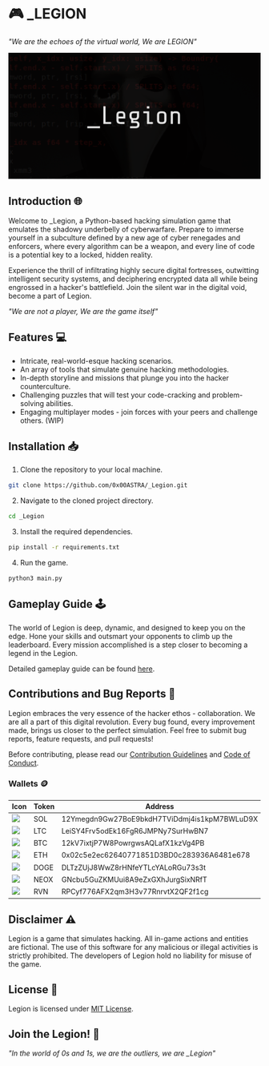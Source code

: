 # 🎮 _LEGION

_"We are the echoes of the virtual world, We are LEGION"_

![Game Banner](./_Legion_banner.png)

## Introduction 🌐

Welcome to _Legion, a Python-based hacking simulation game that emulates the shadowy underbelly of cyberwarfare. Prepare to immerse yourself in a subculture defined by a new age of cyber renegades and enforcers, where every algorithm can be a weapon, and every line of code is a potential key to a locked, hidden reality. 

Experience the thrill of infiltrating highly secure digital fortresses, outwitting intelligent security systems, and deciphering encrypted data all while being engrossed in a hacker's battlefield. Join the silent war in the digital void, become a part of Legion.

_"We are not a player, We are the game itself"_

## Features 💻

* Intricate, real-world-esque hacking scenarios.
* An array of tools that simulate genuine hacking methodologies.
* In-depth storyline and missions that plunge you into the hacker counterculture.
* Challenging puzzles that will test your code-cracking and problem-solving abilities.
* Engaging multiplayer modes - join forces with your peers and challenge others. (WIP)

## Installation 📥

1. Clone the repository to your local machine.

```bash
git clone https://github.com/0x00ASTRA/_Legion.git
```

2. Navigate to the cloned project directory.

```bash
cd _Legion
```

3. Install the required dependencies.

```bash
pip install -r requirements.txt
```

4. Run the game.

```bash
python3 main.py
```

## Gameplay Guide 🕹️

The world of Legion is deep, dynamic, and designed to keep you on the edge. Hone your skills and outsmart your opponents to climb up the leaderboard. Every mission accomplished is a step closer to becoming a legend in the Legion.

Detailed gameplay guide can be found [here](link-to-the-guide).

## Contributions and Bug Reports 🤝

Legion embraces the very essence of the hacker ethos - collaboration. We are all a part of this digital revolution. Every bug found, every improvement made, brings us closer to the perfect simulation. Feel free to submit bug reports, feature requests, and pull requests!

Before contributing, please read our [Contribution Guidelines](link-to-guidelines) and [Code of Conduct](link-to-conduct).

### Wallets 🪙
| Icon | Token | Address                                      |
|------| ----- | -------------------------------------------- |
| <img src="public/SOL.png" width=30> | SOL   | 12Ymegdn9Gw27BoE9bkdH7TViDdmj4is1kpM7BWLuD9X |
| <img src="public/LTC.png" width=30> | LTC   | LeiSY4Frv5odEk16FgR6JMPNy7SurHwBN7           |
| <img src="public/BTC.png" width=30> | BTC   | 12kV7ixtjP7W8PowrgwsAQLafX1kzVg4PB           |
| <img src="public/ETH.png" width=30> | ETH   | 0x02c5e2ec62640771851D3BD0c283936A6481e678   |
| <img src="public/DOGE.png" width=30> | DOGE  | DLTzZUjJ8WwZ8rHNfeYTLcYALoRGu73s3t           |
| <img src="public/NEOX.png" width=30> | NEOX  | GNcbu5GuZKMUui8A9eZxGXhJurgSixNRfT           |
| <img src="public/RVN.png" width=30> | RVN   | RPCyf776AFX2qm3H3v77RnrvtX2QF2f1cg |


## Disclaimer ⚠️

Legion is a game that simulates hacking. All in-game actions and entities are fictional. The use of this software for any malicious or illegal activities is strictly prohibited. The developers of Legion hold no liability for misuse of the game.

## License 📄

Legion is licensed under [MIT License](link-to-license).

## Join the Legion! 🦾

*"In the world of 0s and 1s, we are the outliers, we are _Legion"*

